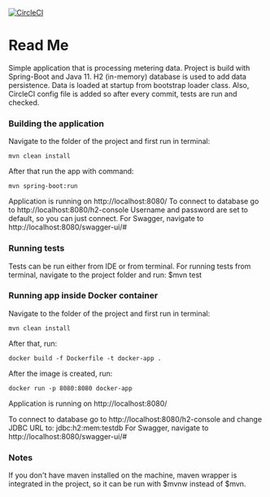 [![CircleCI](https://circleci.com/gh/boskodjokic/TypeqastAssignment.svg?style=svg)](https://circleci.com/gh/boskodjokic/TypeqastAssignment)

# Read Me

Simple application that is processing metering data.
Project is build with Spring-Boot and Java 11.
H2 (in-memory) database is used to add data persistence.
Data is loaded at startup from bootstrap loader class.
Also, CircleCI config file is added so after every commit, tests are run and checked.

### Building the application

Navigate to the folder of the project and first run in terminal:

~~~
mvn clean install
~~~

After that run the app with command:

~~~
mvn spring-boot:run
~~~

Application is running on http://localhost:8080/
To connect to database go to http://localhost:8080/h2-console
Username and password are set to default, so you can just connect.
For Swagger, navigate to http://localhost:8080/swagger-ui/#


### Running tests

Tests can be run either from IDE or from terminal.
For running tests from terminal, navigate to the project folder and run:
$mvn test

### Running app inside Docker container

Navigate to the folder of the project and first run in terminal:

~~~
mvn clean install
~~~

After that, run:

~~~
docker build -f Dockerfile -t docker-app .
~~~

After the image is created, run:

~~~
docker run -p 8080:8080 docker-app
~~~

Application is running on http://localhost:8080/

To connect to database go to http://localhost:8080/h2-console and change JDBC URL to: jdbc:h2:mem:testdb
For Swagger, navigate to http://localhost:8080/swagger-ui/#

### Notes
If you don't have maven installed on the machine, maven wrapper is integrated in the project, so it can be run with $mvnw instead of $mvn.
